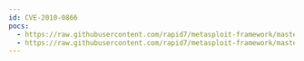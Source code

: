 ```yaml
---
id: CVE-2010-0866
pocs:
  - https://raw.githubusercontent.com/rapid7/metasploit-framework/master/modules/auxiliary/sqli/oracle/jvm_os_code_10g.rb
  - https://raw.githubusercontent.com/rapid7/metasploit-framework/master/modules/auxiliary/sqli/oracle/jvm_os_code_11g.rb
---
```

